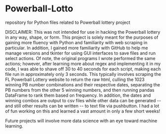 # Powerball-Lotto
repository for Python files related to Powerball lottery project

DISCLAIMER:  This was not intended for use in hacking the Powerball lottery in any way, shape, or form. This project is solely meant for the purposes of gaining more fluency with Python and familiarity with web scraping in particular.  In addition, I gained more familiarity with GitHub to help me manage versions and tkinter for using GUI interfaces to save files and run select actions.  Of note, the original programs I wrote performed the same actions; however, after learning more about regex and implementing it in my code, I was able to shave off 30 to 40 seconds for each script, making each file run in approximately only 3 seconds.  This typically involves scraping the FL Powerball Lottery website to return the raw html, culling the 1023 winning PB number combinations and their respective dates, separating the PB numbers from the other 5 winning numbers, and then running pandas DataFrame to rank them based on frequency.  In addition, the dates and winning combos are output to csv files while other data can be generated -- and still other results can be written -- to text file via pushbutton.  I had a lot of fun working on this and learned a vast amount in only a few short weeks!

Future projects will involve more data science with an eye toward machine learning.  
